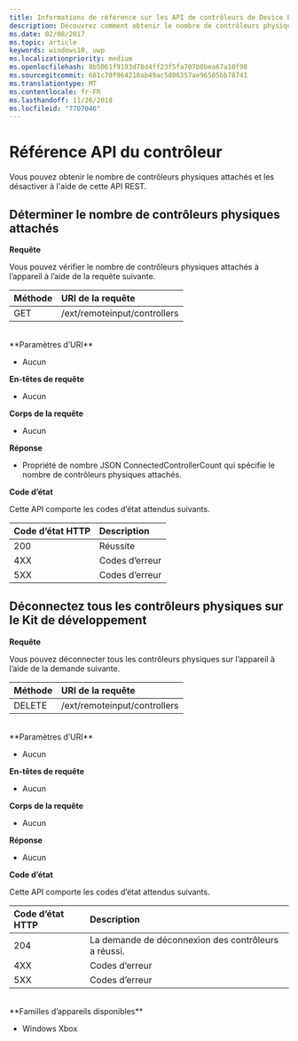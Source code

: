 ```yaml
---
title: Informations de référence sur les API de contrôleurs de Device Portal
description: Découvrez comment obtenir le nombre de contrôleurs physiques attachés et les désactiver par programmation.
ms.date: 02/08/2017
ms.topic: article
keywords: windows10, uwp
ms.localizationpriority: medium
ms.openlocfilehash: 8b5061f9193d78d4ff23f5fa707b0bea67a10f98
ms.sourcegitcommit: 681c70f964210ab49ac5d06357ae96505bb78741
ms.translationtype: MT
ms.contentlocale: fr-FR
ms.lasthandoff: 11/26/2018
ms.locfileid: "7707046"
---
```

# <a name="controller-api-reference"></a>Référence API du contrôleur   
Vous pouvez obtenir le nombre de contrôleurs physiques attachés et les désactiver à l'aide de cette API REST.

## <a name="determine-the-number-of-attached-physical-controllers"></a>Déterminer le nombre de contrôleurs physiques attachés

**Requête**

Vous pouvez vérifier le nombre de contrôleurs physiques attachés à l’appareil à l’aide de la requête suivante.

Méthode      | URI de la requête
:------     | :-----
GET | /ext/remoteinput/controllers
<br />
**Paramètres d’URI**

- Aucun

**En-têtes de requête**

- Aucun

**Corps de la requête**   

- Aucun

**Réponse**   

- Propriété de nombre JSON ConnectedControllerCount qui spécifie le nombre de contrôleurs physiques attachés.

**Code d’état**

Cette API comporte les codes d’état attendus suivants.

Code d’état HTTP      | Description
:------     | :-----
200 | Réussite
4XX | Codes d’erreur
5XX | Codes d’erreur

## <a name="disconnect-all-physical-controllers-on-the-devkit"></a>Déconnectez tous les contrôleurs physiques sur le Kit de développement

**Requête**

Vous pouvez déconnecter tous les contrôleurs physiques sur l’appareil à l’aide de la demande suivante.

Méthode      | URI de la requête
:------     | :-----
DELETE | /ext/remoteinput/controllers
<br />
**Paramètres d’URI**

- Aucun

**En-têtes de requête**

- Aucun

**Corps de la requête**   

- Aucun

**Réponse**   

- Aucun 

**Code d’état**

Cette API comporte les codes d’état attendus suivants.

Code d’état HTTP      | Description
:------     | :-----
204 | La demande de déconnexion des contrôleurs a réussi.
4XX | Codes d’erreur
5XX | Codes d’erreur

<br />
**Familles d’appareils disponibles**

* Windows Xbox
